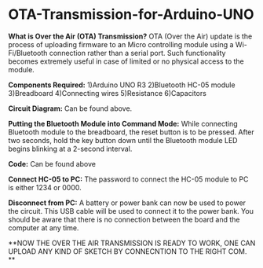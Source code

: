 # OTA-Transmission-for-Arduino-UNO
**What is Over the Air (OTA) Transmission?**
OTA (Over the Air) update is the process of uploading firmware to an Micro controlling module using a Wi-Fi/Bluetooth connection rather than a serial port. Such functionality becomes extremely useful in case of limited or no physical access to the module.

**Components Required:**
1)Arduino UNO R3
2)Bluetooth HC-05 module
3)Breadboard
4)Connecting wires
5)Resistance
6)Capacitors

**Circuit Diagram:**
Can be found above.

**Putting the Bluetooth Module into Command Mode:**
While connecting Bluetooth module to the breadboard, the reset button is to be pressed. After two seconds, hold the key button down until the Bluetooth module LED begins blinking at a 2-second interval.

**Code:**
Can be found above

**Connect HC-05 to PC:**
The password to connect the HC-05 module to PC is either 1234 or 0000.

**Disconnect from PC:**
A battery or power bank can now be used to power the circuit. This USB cable will be used to connect it to the power bank. You should be aware that there is no connection between the board and the computer at any time.

**NOW THE OVER THE AIR TRANSMISSION IS READY TO WORK, ONE CAN UPLOAD ANY KIND OF SKETCH BY CONNECNTION TO THE RIGHT COM.
**
